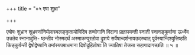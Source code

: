 +++
title = "०५ एषा शुभ्रा"

+++

एषोषः शुभ्रान शुभ्रवर्णानिर्मलास्वलङ्कृतायोषिदिव तन्वोगानि विदाना प्रज्ञापयन्ती स्नाती स्नानङ्कुर्वाणा ऊर्ध्वेव उन्नतेव स्नानादुत्ति- ष्ठन्तीव नोस्मदर्थं अस्माकम्पुरतोवा द्रुशये सर्वेषान्दर्शनायउदस्थात् पूर्वस्यान्दिश्युत्तिष्ठति किङ्कुर्वन्ती द्वेषोद्वेष्याणि तमांस्यपबाधमाना दिवोदुहितोषाः ति ज्यातिषा तेजसा सहागादागच्छति ॥ ५ ॥